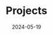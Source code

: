 ---
title: 'Projects'
date: 2024-05-19
type: landing

design:
  # Section spacing
  spacing: '0rem'

# Page sections
sections:
  - block: collection
    content:
      title: Projects
      text: ''
      filters:
        folders:
          - project
    design:
      view: community/card
      fill_image: false
      columns: 1
      spacing:
        padding: ['4rem', '1.5rem', '4rem', '1.5rem']
---